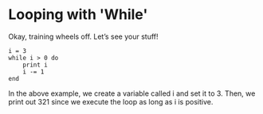 # Looping with 'While'

Okay, training wheels off. Let’s see your stuff!

    i = 3
    while i > 0 do
        print i
        i -= 1
    end

In the above example, we create a variable called i and set it to 3.
Then, we print out 321 since we execute the loop as long as i is positive.
